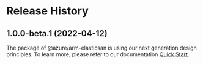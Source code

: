 # Release History
    
## 1.0.0-beta.1 (2022-04-12)

The package of @azure/arm-elasticsan is using our next generation design principles. To learn more, please refer to our documentation [Quick Start](https://aka.ms/js-track2-quickstart).
